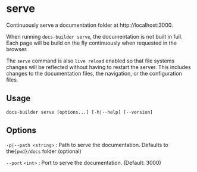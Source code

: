 # serve

Continuously serve a documentation folder at http://localhost:3000.

When running `docs-builder serve`, the documentation is not built in full. 
Each page will be build on the fly continuously when requested in the browser. 

The `serve` command is also `live reload` enabled so that file systems changes will be reflected without having to restart the server.
This includes changes to the documentation files, the navigation, or the configuration files.

## Usage

```
docs-builder serve [options...] [-h|--help] [--version]
```

## Options

`-p|--path <string>`
:   Path to serve the documentation. Defaults to the`{pwd}/docs` folder (optional)

`--port` `<int>`
:   Port to serve the documentation. (Default:   3000)